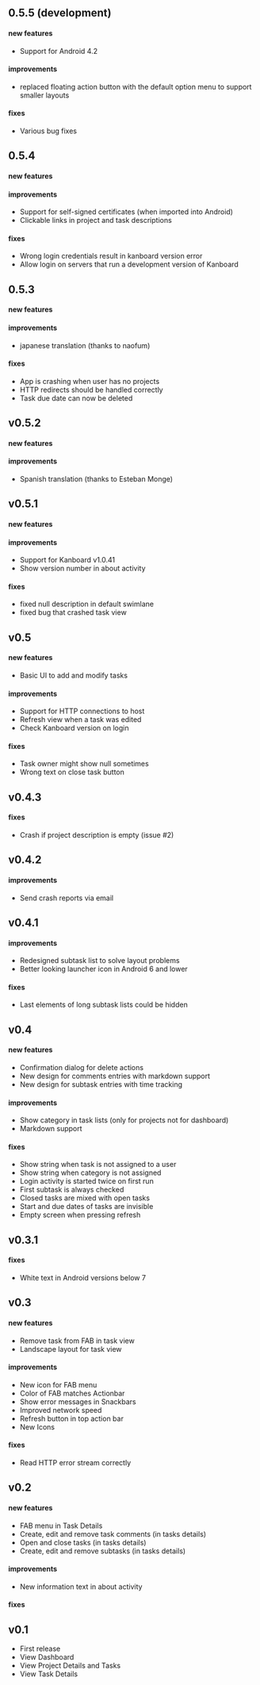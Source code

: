 ## 0.5.5 (development)
#### new features
* Support for Android 4.2

#### improvements
* replaced floating action button with the default option menu to support smaller layouts

#### fixes
* Various bug fixes

## 0.5.4
#### new features

#### improvements
* Support for self-signed certificates (when imported into Android)
* Clickable links in project and task descriptions

#### fixes
* Wrong login credentials result in kanboard version error
* Allow login on servers that run a development version of Kanboard

## 0.5.3
#### new features

#### improvements
* japanese translation (thanks to naofum)

#### fixes
* App is crashing when user has no projects
* HTTP redirects should be handled correctly
* Task due date can now be deleted

## v0.5.2
#### new features

#### improvements
* Spanish translation (thanks to Esteban Monge)

## v0.5.1
#### new features

#### improvements
* Support for Kanboard v1.0.41
* Show version number in about activity

#### fixes
* fixed null description in default swimlane
* fixed bug that crashed task view

## v0.5
#### new features
* Basic UI to add and modify tasks

#### improvements
* Support for HTTP connections to host
* Refresh view when a task was edited
* Check Kanboard version on login

#### fixes
* Task owner might show null sometimes
* Wrong text on close task button

## v0.4.3
#### fixes
* Crash if project description is empty (issue #2)

## v0.4.2
#### improvements
* Send crash reports via email


## v0.4.1
#### improvements
* Redesigned subtask list to solve layout problems
* Better looking launcher icon in Android 6 and lower

#### fixes
* Last elements of long subtask lists could be hidden

## v0.4
#### new features
* Confirmation dialog for delete actions
* New design for comments entries with markdown support
* New design for subtask entries with time tracking

#### improvements
* Show category in task lists (only for projects not for dashboard)
* Markdown support

#### fixes
* Show string when task is not assigned to a user
* Show string when category is not assigned
* Login activity is started twice on first run
* First subtask is always checked
* Closed tasks are mixed with open tasks
* Start and due dates of tasks are invisible
* Empty screen when pressing refresh

## v0.3.1
#### fixes
* White text in Android versions below 7

## v0.3
#### new features
* Remove task from FAB in task view
* Landscape layout for task view

#### improvements
* New icon for FAB menu
* Color of FAB matches Actionbar
* Show error messages in Snackbars
* Improved network speed
* Refresh button in top action bar
* New Icons

#### fixes
* Read HTTP error stream correctly

## v0.2
#### new features
* FAB menu in Task Details
* Create, edit and remove task comments (in tasks details)
* Open and close tasks (in tasks details)
* Create, edit and remove subtasks (in tasks details)

#### improvements
* New information text in about activity

#### fixes

## v0.1
* First release
* View Dashboard
* View Project Details and Tasks
* View Task Details
